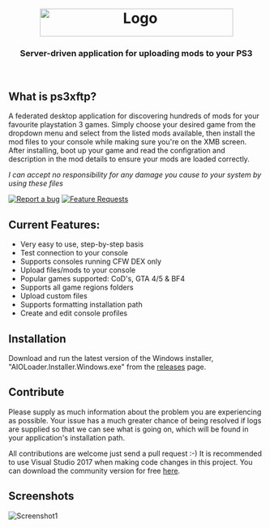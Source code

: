 <h1 align="center">
  <img src="/ps3xftp/Resources/ps3xftp.png" width="381" height="55" alt="Logo" />
  <br />

</h1>

<h3 align="center">Server-driven application for uploading mods to your PS3</h3>
<div align="center">
</div>
<br />

## What is ps3xftp?
A federated desktop application for discovering hundreds of mods for your favourite playstation 3 games. Simply choose your desired game from the dropdown menu and select from the listed mods available, then install the mod files to your console while making sure you're on the XMB screen. After installing, boot up your game and read the configration and description in the mod details to ensure your mods are loaded correctly.

*I can accept no responsibility for any damage you cause to your system by using these files*

[![Report a bug](http://i.imgur.com/xSpw482.png)](https://github.com/HerbL27/ps3xftp/issues/new) [![Feature Requests](http://i.imgur.com/mFO0OuX.png)](http://feathub.com/HerbL27/ps3xftp)

## Current Features:
* Very easy to use, step-by-step basis
* Test connection to your console
* Supports consoles running CFW DEX only
* Upload files/mods to your console
* Popular games supported: CoD's, GTA 4/5 & BF4
* Supports all game regions folders
* Upload custom files
* Supports formatting installation path
* Create and edit console profiles

## Installation
Download and run the latest version of the Windows installer, "AIOLoader.Installer.Windows.exe" from the [releases](https://github.com/HerbL27/ps3xftp/releases/latest) page.

## Contribute
Please supply as much information about the problem you are experiencing as possible. Your issue has a much greater chance of being resolved if logs are supplied so that we can see what is going on, which will be found in your application's installation path.

All contributions are welcome just send a pull request :-) It is recommended to use Visual Studio 2017 when making code changes in this project. You can download the community version for free [here](https://www.visualstudio.com/downloads/).

## Screenshots
![Screenshot1](https://github.com/HerbL27/ps3xftp/blob/master/Screenshots/Screenshot1.png?raw=true)
